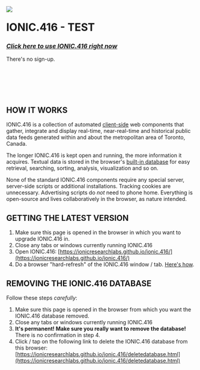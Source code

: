 <img align="left" src="https://user-images.githubusercontent.com/71984462/94849242-1ccc0100-03f3-11eb-81d8-d29bd1d3fbed.jpg">

# IONIC.416 - TEST

### _[Click here to use IONIC.416 right now](https://ionicresearchlabs.github.io/ionic.416/)_
There's no sign-up.
&nbsp;<br>
&nbsp;<br>
&nbsp;<br>
&nbsp;<br>
&nbsp;<br>
&nbsp;<br>
## HOW IT WORKS

IONIC.416 is a collection of automated [client-side](https://en.wikipedia.org/wiki/Client-side) web components that gather, integrate and display real-time, near-real-time and historical public data feeds generated within and about the metropolitan area of Toronto, Canada.

The longer IONIC.416 is kept open and running, the more information it acquires. Textual data is stored in the browser's [built-in database](https://en.wikipedia.org/wiki/Indexed_Database_API) for easy retrieval, searching, sorting, analysis, visualization and so on.

None of the standard IONIC.416 components require any special server, server-side scripts or additional installations. Tracking cookies are unnecessary. Advertising scripts do _not_ need to phone home. Everything is open-source and lives collaboratively in the browser, as nature intended.

## GETTING THE LATEST VERSION

1. Make sure this page is opened in the browser in which you want to upgrade IONIC.416 in.
2. Close any tabs or windows currently running IONIC.416
3. Open IONIC.416: [https://ionicresearchlabs.github.io/ionic.416/](https://ionicresearchlabs.github.io/ionic.416/)
4. Do a browser "hard-refresh" of the IONIC.416 window / tab. [Here's how](https://en.wikipedia.org/wiki/Wikipedia:Bypass_your_cache#Bypassing_cache).

## REMOVING THE IONIC.416 DATABASE

Follow these steps _carefully_:

1. Make sure this page is opened in the browser from which you want the IONIC.416 database removed.
2. Close any tabs or windows currently running IONIC.416
3. **It's permanent! Make sure you really want to remove the database!**<br/> There is no confirmation in step 4.
4. Click / tap on the following link to delete the IONIC.416 database from this browser: [https://ionicresearchlabs.github.io/ionic.416/deletedatabase.html](https://ionicresearchlabs.github.io/ionic.416/deletedatabase.html)
